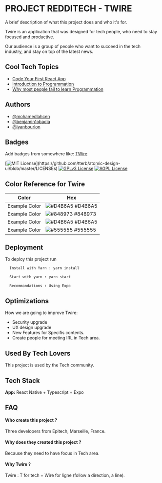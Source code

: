 
# PROJECT REDDITECH - TWIRE

A brief description of what this project does and who it's for.

Twire is an application that was designed for tech people, who need to stay focused and productive.

Our audience is a group of people who want to succeed in the tech industry, and stay on top of the latest news.





## Cool Tech Topics

 - [Code Your First React App](https://www.youtube.com/watch?v=RatESimeqhA)
 - [Introduction to Programmation](https://www.youtube.com/watch?v=zOjov-2OZ0E)
 - [Why most people fail to learn Programmation](https://www.youtube.com/watch?v=T7aSI-E1fCE)


## Authors

- [@mohamedlahcen](https://www.github.com/mohamedlahcen)
- [@benjamin1obadia](https://www.github.com/benjamin1obadia)
- [@lyanbourlon](https://www.github.com/lyannbourlon)




## Badges

Add badges from somewhere like: [TWire](https://shields.io/)

[![MIT License](https://img.shields.io/apm/l/atomic-design-ui.svg?)](https://github.com/tterb/atomic-design-ui/blob/master/LICENSEs)
[![GPLv3 License](https://img.shields.io/badge/License-GPL%20v3-yellow.svg)](https://opensource.org/licenses/)
[![AGPL License](https://img.shields.io/badge/license-AGPL-blue.svg)](http://www.gnu.org/licenses/agpl-3.0)

## Color Reference for Twire

| Color             | Hex                                                                |
| ----------------- | ------------------------------------------------------------------ |
| Example Color | ![#D4B6A5](https://via.placeholder.com/10/0a192f?text=+) #D4B6A5 |
| Example Color | ![#848973](https://via.placeholder.com/10/f8f8f8?text=+) #848973 |
| Example Color | ![#D4B6A5](https://via.placeholder.com/10/00b48a?text=+) #D4B6A5 |
| Example Color | ![#555555](https://via.placeholder.com/10/00b48a?text=+) #555555 |


## Deployment

To deploy this project run

```bash
  Install with Yarn : yarn install
```

```bash
  Start with yarn : yarn start
```


```bash
  Recommandations : Using Expo
```

## Optimizations

How we are going to improve Twire:

- Security upgrade
- UX design upgrade
- New Features for Specifis contents.
- Create people for meeting IRL in Tech area.
## Used By Tech Lovers

This project is used by the Tech community.


## Tech Stack

**App:** React Native + Typescript +  Expo
## FAQ

#### Who create this project ?

Three developers from Epitech, Marseille, France.

#### Why does they created this project ?

Because they need to have focus in Tech area.

#### Why Twire ?

Twire : T for tech + Wire for ligne (follow a direction, a line). 



